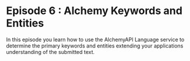 # Episode 6 : Alchemy Keywords and Entities 
In this episode you learn how to use the AlchemyAPI Language service to determine the primary keywords and entities extending
your applications understanding of the submitted text. 